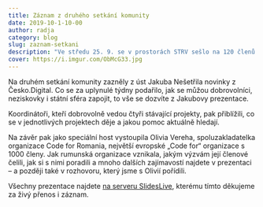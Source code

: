 ```yaml
---
title: Záznam z druhého setkání komunity
date: 2019-10-1-10-00
author: radja
category: blog
slug: zaznam-setkani
description: "Ve středu 25. 9. se v prostorách STRV sešlo na 120 členů a podporovatelů komunity Česko.Digital. Pokud jste se nestihli zúčastnit osobně ani na live streamu, nabízíme záznam všech vystoupení."
cover: https://i.imgur.com/ObMcG33.jpg
---
```


Na druhém setkání komunity zazněly z úst Jakuba Nešetřila novinky z Česko.Digital. Co se za uplynulé týdny podařilo, jak se můžou dobrovolníci, neziskovky i státní sféra zapojit, to vše se dozvíte z Jakubovy prezentace.

Koordinátoři, kteří dobrovolně vedou čtyři stávající projekty, pak přiblížili, co se v jednotlivých projektech děje a jakou pomoc aktuálně hledají.

Na závěr pak jako speciální host vystoupila Olivia Vereha, spoluzakladatelka organizace Code for Romania, největší evropské „Code for“  organizace s 1000 členy. Jak rumunská organizace vznikala, jakým výzvám její členové čelili, jak si s nimi poradili a mnoho dalších zajímavostí najdete v prezentaci – a později také v rozhovoru, který jsme s Olivií pořídili.

Všechny prezentace najdete [na serveru SlidesLive](https://slideslive.com/ceskodigital/talks), kterému tímto děkujeme za živý přenos i záznam.